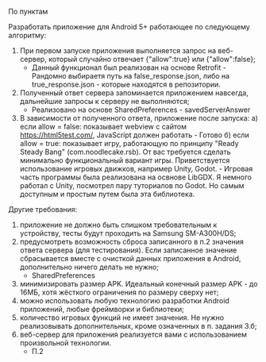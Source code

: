 По пунктам

Разработать приложение для Android 5+ работающее по следующему алгоритму:
1) При первом запуске приложения выполняется запрос на веб-сервер, который случайно отвечает {"allow":true} или {"allow":false};
	- Данный функционал был реализован на основе Retrofit - Рандомно выбираетя путь на false_response.json, либо на true_response.json - которые находятся в репозитории.
2) Полученный ответ сервера запоминается приложением навсегда, дальнейшие запросы к серверу не выполняются;
	- Реализовано на основе SharedPreferences - savedServerAnswer
3) В зависимости от полученного ответа, приложение после запуска:
    а) если allow = false: показывает webview с сайтом https://html5test.com/, JavaScript должен работать
    	- Готово
    б) если allow = true: показывает игру, работающую по принципу "Ready Steady Bang" (com.noodlecake.rsb). От вас требуется сделать минимально функциональный вариант игры. Приветствуется использование игровых движков, например Unity, Godot.
    	- Игровая часть программы была реализована на освнове LibGDX. Я немного работал с Unity, посмотрел пару туториалов по Godot. Но самым доступным и простым путем была эта библиотека.


Другие требования:

1) приложение не должно быть слишком требовательным к устройству, тесты будут проходить на Samsung SM-A300H/DS;
2) предусмотреть возможность сброса записанного в п.2 значения ответа сервера (для тестирования). Если записанное значение сбрасывается вместе с очисткой данных приложения в Android, дополнительно ничего делать не нужно;
	- SharedPreferences 
3) минимизировать размер APK. Идеальный конечный размер APK - до 16МБ, хотя жёсткого ограничения по размеру сверху нет;
4) можно использовать любую технологию разработки Android приложений, любые фреймворки и библиотеки;
5) количество игровых функций не имеет значения. Не нужно реализовывать дополнительных, кроме означенных в п. задания 3.б;
6) веб-сервер для приложения реализуется вами с использованием произвольной технологии.
	- П.2